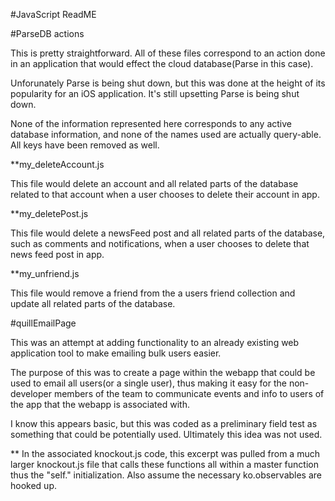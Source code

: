 #JavaScript ReadME


#ParseDB actions

This is pretty straightforward. All of these files correspond to an action done in an application that would effect the cloud database(Parse in this case).

Unforunately Parse is being shut down, but this was done at the height of its popularity for an iOS application. It's still upsetting Parse is being shut down.

None of the information represented here corresponds to any active database information, and none of the names used are actually query-able. All keys have been
removed as well.

**my_deleteAccount.js

This file would delete an account and all related parts of the database related to that account when a user chooses to delete their account in app.

**my_deletePost.js

This file would delete a newsFeed post and all related parts of the database, such as comments and notifications, when a user chooses to delete that
news feed post in app.

**my_unfriend.js

This file would remove a friend from the a users friend collection and update all related parts of the database. 


#quillEmailPage

   This was an attempt at adding functionality to an already existing web application tool
   to make emailing bulk users easier. 
   
   The purpose of this was to create a page within the webapp that could be used to email 
   all users(or a single user), thus making it easy for the non-developer members of the team
   to communicate events and info to users of the app that the webapp is associated with.
   
   I know this appears basic, but this was coded as a preliminary field test as something
   that could be potentially used. Ultimately this idea was not used. 
   
   ** In the associated knockout.js code, this excerpt was pulled from a much larger knockout.js file
      that calls these functions all within a master function thus the "self." initialization.
      Also assume the necessary ko.observables are hooked up. 
 